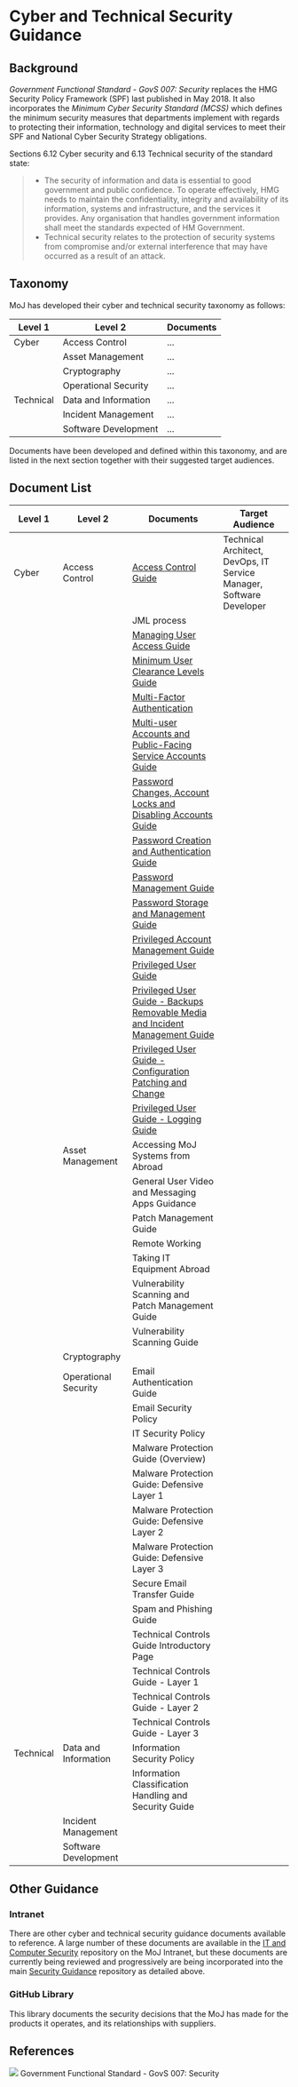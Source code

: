 # Cyber and Technical Security Guidance

## Background

*Government Functional Standard - GovS 007: Security* replaces the HMG Security Policy Framework (SPF) last published in May 2018. It also incorporates the *Minimum Cyber Security Standard (MCSS)* which defines the minimum security measures that departments implement with regards to protecting their information, technology and digital services to meet their SPF and National Cyber Security Strategy obligations.

Sections 6.12 Cyber security and 6.13 Technical security of the standard state:

> - The security of information and data is essential to good government and public confidence. To operate effectively, HMG needs to maintain the confidentiality, integrity and availability of its information, systems and infrastructure, and the services it provides. Any organisation that handles government information shall meet the standards expected of HM Government.
> - Technical security relates to the protection of security systems from compromise and/or external interference that may have occurred as a result of an attack.

## Taxonomy

MoJ has developed their cyber and technical security taxonomy as follows:

| Level 1 | Level 2 | Documents |
| --- | --- | --- |
| Cyber | Access Control | ... |
| | Asset Management | ... |
| | Cryptography | ... |
| | Operational Security | ... |
| Technical | Data and Information | ... |
| | Incident Management | ... |
| | Software Development | ... |

Documents have been developed and defined within this taxonomy, and are listed in the next section together with their suggested target audiences.

## Document List

| Level 1 | Level 2 | Documents | Target Audience |
| --- | --- | --- | --- |
| Cyber | Access Control | [Access Control Guide](policies/access-control-guide.md) | Technical Architect, DevOps, IT Service Manager, Software Developer |
| | | JML process | |
| | | [Managing User Access Guide](https://github.com/ministryofjustice/security-guidance/blob/Local/policies/managing-user-access-guide.md) |  |
| | | [Minimum User Clearance Levels Guide](https://github.com/ministryofjustice/security-guidance/blob/Local/policies/minimum-user-clearance-requirements-guide.md) | |
| | | [Multi-Factor Authentication](https://github.com/ministryofjustice/security-guidance/blob/Local/policies/multi-Factor-authentication-mfa-guide.md) | |
| | | [Multi-user Accounts and Public-Facing Service Accounts Guide](https://github.com/ministryofjustice/security-guidance/blob/Local/policies/multi-user-accounts-and-public-facing-service-accounts-guide.md) | |
| | | [Password Changes, Account Locks and Disabling Accounts Guide](https://github.com/ministryofjustice/security-guidance/blob/Local/policies/password-changes-account-locks-and-disabling-accounts-guide.md) | |
| | | [Password Creation and Authentication Guide](https://github.com/ministryofjustice/security-guidance/blob/Local/policies/password-creation-and-authentication-guide.md) | |
| | | [Password Management Guide](https://github.com/ministryofjustice/security-guidance/blob/Local/policies/password-management-guide.md) | |
| | | [Password Storage and Management Guide](https://github.com/ministryofjustice/security-guidance/blob/Local/policies/password-storage-and-management-guide.md) | |
| | | [Privileged Account Management Guide](https://github.com/ministryofjustice/security-guidance/blob/Local/policies/privileged-account-management-guide.md) | |
| | | [Privileged User Guide](https://github.com/ministryofjustice/security-guidance/blob/Local/policies/privileged-user-guide.md) | |
| | | [Privileged User Guide - Backups Removable Media and Incident Management Guide](https://github.com/ministryofjustice/security-guidance/blob/Local/policies/privileged-user-backups-removable-media-and-incident-management-guide.md) | |
| | | [Privileged User Guide - Configuration Patching and Change](https://github.com/ministryofjustice/security-guidance/blob/Local/policies/privileged-user-configuration-patching-and-change-management-guide.md) | |
| | | [Privileged User Guide - Logging Guide](https://github.com/ministryofjustice/security-guidance/blob/Local/policies/privileged-user-logging-and-protective-monitoring-guide.md) |
| | Asset Management | Accessing MoJ Systems from Abroad | |
| | | General User Video and Messaging Apps Guidance | |
| | | Patch Management Guide | |
| | | Remote Working | |
| | | Taking IT Equipment Abroad | |
| | | Vulnerability Scanning and Patch Management Guide | |
| | | Vulnerability Scanning Guide | |
| | Cryptography |
| | Operational Security | Email Authentication Guide | |
| | | Email Security Policy | |
| | | IT Security Policy | |
| | | Malware Protection Guide (Overview) | |
| | | Malware Protection Guide: Defensive Layer 1 | |
| | | Malware Protection Guide: Defensive Layer 2 | |
| | | Malware Protection Guide: Defensive Layer 3 | |
| | | Secure Email Transfer Guide | |
| | | Spam and Phishing Guide | |
| | | Technical Controls Guide Introductory Page | |
| | | Technical Controls Guide - Layer 1 | |
| | | Technical Controls Guide - Layer 2 | |
| | | Technical Controls Guide - Layer 3 | |
| Technical | Data and Information | Information Security Policy | |
| | | Information Classification Handling and Security Guide | |
| | Incident Management |
| | Software Development |

## Other Guidance

### Intranet

There are other cyber and technical security guidance documents available to reference. A large number of these documents are available in the [IT and Computer Security](https://intranet.justice.gov.uk/guidance/security/it-computer-security/) repository on the MoJ Intranet, but these documents are currently being reviewed and progressively are being incorporated into the main [Security Guidance](https://ministryofjustice.github.io/security-guidance/#moj-security--guidance) repository as detailed above.

### GitHub Library

This library documents the security decisions that the MoJ has made for the products it operates, and its relationships with suppliers.

## References

![](https://github.com/ministryofjustice/security-guidance/blob/Local/images/GovS_007_Thumbnail.png) Government Functional Standard - GovS 007: Security
